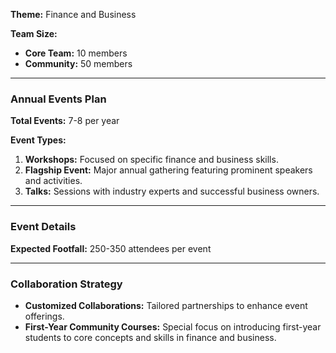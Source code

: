 **Theme:** Finance and Business

**Team Size:**

- **Core Team:** 10 members
- **Community:** 50 members

---
### Annual Events Plan

**Total Events:** 7-8 per year

**Event Types:**

1. **Workshops:** Focused on specific finance and business skills.
2. **Flagship Event:** Major annual gathering featuring prominent speakers and activities.
3. **Talks:** Sessions with industry experts and successful business owners.

---

### Event Details

**Expected Footfall:** 250-350 attendees per event

---

### Collaboration Strategy

- **Customized Collaborations:** Tailored partnerships to enhance event offerings.
- **First-Year Community Courses:** Special focus on introducing first-year students to core concepts and skills in finance and business.